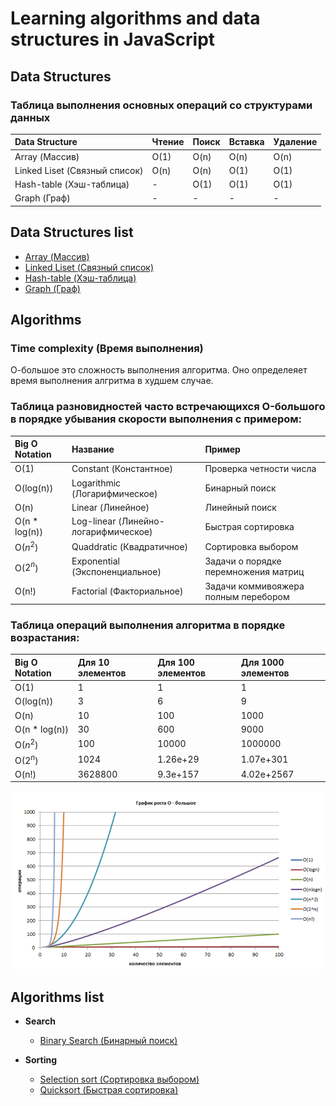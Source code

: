 # Learning algorithms and data structures in JavaScript

## Data Structures
### Таблица выполнения основных операций со структурами данных
| Data Structure                | Чтение | Поиск | Вставка | Удаление |
| :---------------------------- | :----- | :---- | :------ | :------- |
| Array (Массив)                | O(1)   | O(n)  | O(n)    | O(n)     |
| Linked Liset (Связный список) | O(n)   | O(n)  | O(1)    | O(1)     |
| Hash-table (Хэш-таблица)      | -      | O(1)  | O(1)    | O(1)     |
| Graph (Граф)                  | -      | -     | -       | -        |

## Data Structures list
* [Array (Массив)](data-structures/array)
* [Linked Liset (Связный список)](data-structures/linked-list)
* [Hash-table (Хэш-таблица)](data-structures/hash-table)
* [Graph (Граф)](data-structures/graph)

## Algorithms
### Time complexity (Время выполнения)

О-большое это сложность выполнения алгоритма. Оно определеяет время выполнения алгритма в худшем случае.

### Таблица разновидностей часто встречающихся O-большого в порядке убывания скорости выполнения с примером:

| Big O Notation  | Название                              | Пример                               |
| :-------------- | :------------------------------------ | :----------------------------------- |
| O(1)            | Constant (Константное)                | Проверка четности числа              |
| O(log(n))       | Logarithmic (Логарифмическое)         | Бинарный поиск                       |
| O(n)            | Linear (Линейное)                     | Линейный поиск                       |
| O(n * log(n))   | Log-linear (Линейно-логарифмическое)  | Быстрая сортировка                   |
| O($n^2$)        | Quaddratic (Квадратичное)             | Сортировка выбором                   |
| O($2^n$)        | Exponential (Экспоненциальное)        | Задачи о порядке перемножения матриц |
| O(n!)           | Factorial (Факториальное)             | Задачи коммивояжера полным перебором |

### Таблица операций выполнения алгоритма в порядке возрастания:
| Big O Notation  | Для 10 элементов | Для 100 элементов | Для 1000 элементов |
| :-------------- | :--------------- | :---------------- | :----------------- |
| O(1)            | 1                | 1                 | 1                  |
| O(log(n))       | 3                | 6                 | 9                  |
| O(n)            | 10               | 100               | 1000               |
| O(n * log(n))   | 30               | 600               | 9000               |
| O($n^2$)        | 100              | 10000             | 1000000            |
| O($2^n$)        | 1024             | 1.26e+29          | 1.07e+301          |
| O(n!)           | 3628800          | 9.3e+157          | 4.02e+2567         |


![Alt text](chart.png)

## Algorithms list

* **Search**
  * [Binary Search (Бинарный поиск)](algorithms/search/binary-search)

* **Sorting**
  * [Selection sort (Сортировка выбором)](algorithms/sort/selection-sort)
  * [Quicksort (Быстрая сортировка)](algorithms/sort/quicksort)